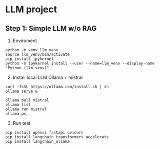 # LLM project

## Step 1: Simple LLM w/o RAG
1. Enviroment
```
python -m venv llm_venv
source llm_venv/bin/activate
pip install ipykernel
python -m ipykernel install --user --name=llm_venv --display-name "Python (llm_venv)"
```
2. Install local LLM Ollama + mistral
```
curl -fsSL https://ollama.com/install.sh | sh
ollama serve &
```

```
ollama pull mistral
ollama list
ollama run mistral
ollama ps
```
3. Run test
```
pip install openai fastapi uvicorn
pip install langchain transformers accelerate
pip install langchain_ollama
```
